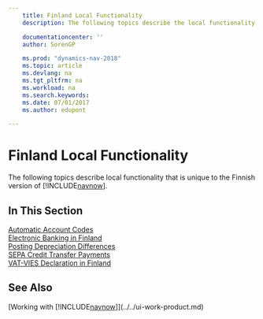 ```yaml
---
    title: Finland Local Functionality
    description: The following topics describe the local functionality in the Finnish version of [!INCLUDE[navnow](../../includes/navnow_md.md)].

    documentationcenter: ''
    author: SorenGP

    ms.prod: "dynamics-nav-2018"
    ms.topic: article
    ms.devlang: na
    ms.tgt_pltfrm: na
    ms.workload: na
    ms.search.keywords:
    ms.date: 07/01/2017
    ms.author: edupont

---
```

# Finland Local Functionality
The following topics describe local functionality that is unique to the Finnish version of [!INCLUDE[navnow](../../includes/navnow_md.md)].  

## In This Section  
 [Automatic Account Codes](automatic-account-codes.md)  
  [Electronic Banking in Finland](electronic-banking-in-finland.md)  
  [Posting Depreciation Differences](posting-depreciation-differences.md)  
  [SEPA Credit Transfer Payments](sepa-credit-transfer-payments.md)  
  [VAT-VIES Declaration in Finland](vat-vies-declaration-in-finland.md)

## See Also
[Working with [!INCLUDE[navnow](../../includes/navnow_md.md)]](../../ui-work-product.md)     
